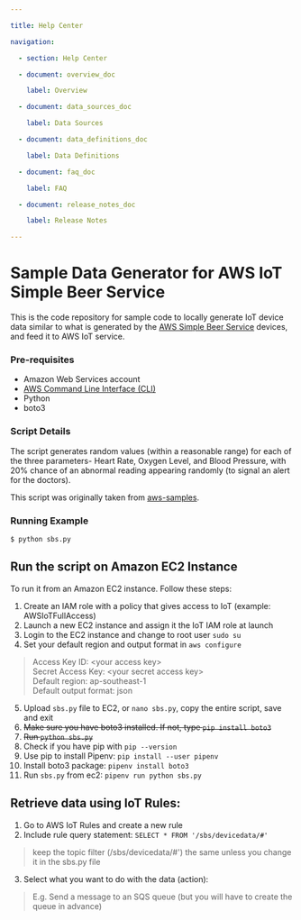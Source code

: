 ```yaml
---

title: Help Center

navigation:

  - section: Help Center

  - document: overview_doc

    label: Overview

  - document: data_sources_doc

    label: Data Sources

  - document: data_definitions_doc

    label: Data Definitions

  - document: faq_doc

    label: FAQ

  - document: release_notes_doc

    label: Release Notes

---
```


# Sample Data Generator for AWS IoT Simple Beer Service

This is the code repository for sample code to locally generate IoT device data similar to what is generated by the [AWS Simple Beer Service](https://github.com/awslabs/simplebeerservice) devices, and feed it to AWS IoT service.

### Pre-requisites

* Amazon Web Services account
* [AWS Command Line Interface (CLI)](https://aws.amazon.com/cli/)
* Python
* boto3

### Script Details

The script generates random values (within a reasonable range) for each of the three parameters- Heart Rate, Oxygen Level, and Blood Pressure, with 20% chance of an abnormal reading appearing randomly (to signal an alert for the doctors). 

This script was originally taken from [aws-samples](https://github.com/aws-samples/sbs-iot-data-generator).

### Running Example

`$ python sbs.py` 

## Run the script on Amazon EC2 Instance

To run it from an Amazon EC2 instance. Follow these steps:

1. Create an IAM role with a policy that gives access to IoT (example: AWSIoTFullAccess)
2. Launch a new EC2 instance and assign it the IoT IAM role at launch
3. Login to the EC2 instance and change to root user `sudo su`
4. Set your default region and output format in `aws configure`
> Access Key ID: \<your access key> <br>
Secret Access Key: \<your secret access key> <br>
Default region: ap-southeast-1 <br>
Default output format: json
5. Upload `sbs.py` file to EC2, or `nano sbs.py`, copy the entire script, save and exit
6. ~~Make sure you have boto3 installed. If not, type `pip install boto3`~~
7. ~~Run `python sbs.py`~~
6. Check if you have pip with `pip --version`
7. Use pip to install Pipenv: `pip install --user pipenv`
8. Install boto3 package: `pipenv install boto3`
9. Run `sbs.py` from ec2: `pipenv run python sbs.py`

## Retrieve data using IoT Rules:

1. Go to AWS IoT Rules and create a new rule
2. Include rule query statement: `SELECT * FROM '/sbs/devicedata/#'`
> keep the topic filter (/sbs/devicedata/#') the same unless you change it in the sbs.py file
3. Select what you want to do with the data (action):
> E.g. Send a message to an SQS queue (but you will have to create the queue in advance)
